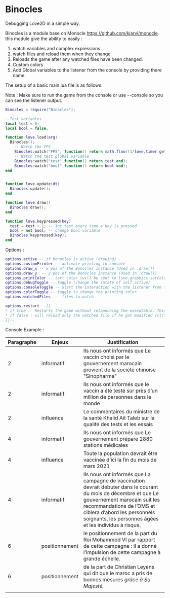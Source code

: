 # Binocles
Debugging Love2D in a simple way.

Binocles is a module base on Monocle https://github.com/kjarvi/monocle.
this module give the ability to easily :
  1. watch variables and complex expressions
  2. watch files and reload them when they change
  3. Reloads the game after any watched files have been changed.
  4. Custom colors
  5. Add Global variables to the listener from the console by providing there name.

The setup of a basic main.lua file is as follows:

Note : Make sure to run the game from the console or use --console so you can see the listener output.

```lua
Binocles = require("Binocles");

--Test variables
local test = 0;
local bool = false;

function love.load(arg)
  Binocles();
    -- Watch the FPS
    Binocles:watch("FPS", function() return math.floor(1/love.timer.getDelta()) end);
    -- Watch the test global variable
    Binocles:watch("test",function() return test end);
    Binocles:watch("bool",function() return bool end);
end


function love.update(dt)
  Binocles:update();
end

function love.draw()
  Binocles:draw();
end

function love.keypressed(key)
  test = test + 1; -- inc test every time a key is pressed
  bool = not bool; -- change bool variable
  Binocles:keypressed(key);
end

```

Options :

```lua
options.active -- if bonocles is active (drawing)  
options.customPrinter -- activate printing to console
options.draw_x -- x pos of the Bonocles instance (Used in :draw())
options.draw_y  -- y pos of the Bonocles instance (Used in :draw())
options.printColor -- text color (will be sent to love.graphics.setColor())
options.debugToggle -- Toggle (change the satate of self.active)
options.consoleToggle -- Start the interaction with the listener from the console
options.colorToggle -- toggle to change the printing color
options.watchedFiles  -- files to watch

options.restart --[[
* if true :  Restarts the game without relaunching the executable. This cleanly shuts down the main Lua state instance and creates a brand new one.
* if false : will reload only the watched file if he got modified (ctrl-s).
]]--

```

Console Example :



























| Paragraphe | Enjeux         | Justification                                                |
| ---------- | -------------- | ------------------------------------------------------------ |
| 2          | informatif     | Ils nous ont informés que Le vaccin choisi par le gouvernement marocain provient de la société chinoise "Sinopharma" |
| 2          | informatif     | Ils nous ont informés que  le vaccin a été testé sur près d’un million de personnes dans le monde |
| 2          | influence      | Le commentaires du ministre de la santé Khalid Ait Taleb sur la qualité des tests et les essais |
| 4          | informatif     | Ils nous ont informés que Le gouvernement prépare 2880 stations médicales |
| 4          | influence      | Toute la population devrait être vaccinée d’ici la fin du mois de mars 2021 |
| 4          | informatif     | Ils nous ont informés que La campagne de vaccination devrait débuter dans le courant du mois de décembre et que Le gouvernement marocain suit les recommandations de l’OMS et ciblera d’abord les personnels soignants, les personnes âgées et les individus à risque. |
| 6          | positionnement | le positionnement de la part du Roi Mohammed  VI par rapport de cette campagne : il a donné l’impulsion de cette campagne à grande échelle. |
| 6          | positionnement | de la part de Christian Leyens qui dit que le maroc a pris de bonnes mesures *grâce à Sa Majesté.* |
|            |                |                                                              |
























